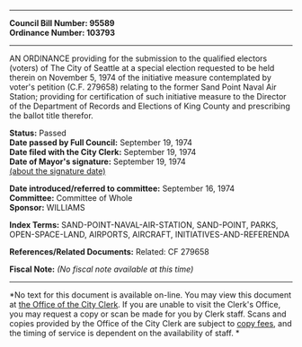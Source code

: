 * * * * *  
  
**Council Bill Number: [](#h0)[](#h2)95589**   
**Ordinance Number: 103793**  
  
* * * * *  
  
AN ORDINANCE providing for the submission to the qualified electors (voters) of The City of Seattle at a special election requested to be held therein on November 5, 1974 of the initiative measure contemplated by voter's petition (C.F. 279658) relating to the former Sand Point Naval Air Station; providing for certification of such initiative measure to the Director of the Department of Records and Elections of King County and prescribing the ballot title therefor.  
  
**Status:** Passed   
**Date passed by Full Council:** September 19, 1974   
**Date filed with the City Clerk:** September 19, 1974   
**Date of Mayor's signature:** September 19, 1974   
[(about the signature date)](/~public/approvaldate.htm)   
  
  
**Date introduced/referred to committee:** September 16, 1974   
**Committee:** Committee of Whole   
**Sponsor:** WILLIAMS   
  
**Index Terms:** SAND-POINT-NAVAL-AIR-STATION, SAND-POINT, PARKS, OPEN-SPACE-LAND, AIRPORTS, AIRCRAFT, INITIATIVES-AND-REFERENDA  
  
**References/Related Documents:** Related: CF 279658  
  
**Fiscal Note:** *(No fiscal note available at this time)*  
  
* * * * *  
  
*No text for this document is available on-line. You may view this document at [the Office of the City Clerk](http://www.seattle.gov/leg/clerk/contactUs.htm). If you are unable to visit the Clerk's Office, you may request a copy or scan be made for you by Clerk staff. Scans and copies provided by the Office of the City Clerk are subject to [copy fees](http://clerk.seattle.gov/~public/clerkfees.htm), and the timing of service is dependent on the availability of staff. *  
  
  
